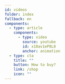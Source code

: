 ```yaml
---
id: videos
folder: index
fallback: en
components:
  - type: article
    components:
      - type: video
        source: youtube
        id: x10av1eP8L8
        anchor: animation
  - type: cta
    title: ""
    button: How to buy?
    link: /shop
    icon: ""
---
```


